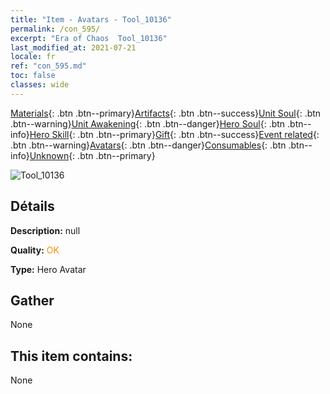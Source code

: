 ```yaml
---
title: "Item - Avatars - Tool_10136"
permalink: /con_595/
excerpt: "Era of Chaos  Tool_10136"
last_modified_at: 2021-07-21
locale: fr
ref: "con_595.md"
toc: false
classes: wide
---
```

 [Materials](/ItemsFR/){: .btn .btn--primary}[Artifacts](/ItemsFR/Artifacts/){: .btn .btn--success}[Unit Soul](/ItemsFR/UnitSoul/){: .btn .btn--warning}[Unit Awakening](/ItemsFR/UnitAwakening/){: .btn .btn--danger}[Hero Soul](/ItemsFR/HeroSoul/){: .btn .btn--info}[Hero Skill](/ItemsFR/HeroSkill/){: .btn .btn--primary}[Gift](/ItemsFR/Gift/){: .btn .btn--success}[Event related](/ItemsFR/Events/){: .btn .btn--warning}[Avatars](/ItemsFR/Avatars/){: .btn .btn--danger}[Consumables](/ItemsFR/Consumables/){: .btn .btn--info}[Unknown](/ItemsFR/Unknown/){: .btn .btn--primary}

 ![Tool_10136](/images/h/h_Cassanbel3.jpg)

## Détails
 **Description:** null

 **Quality:** <span style="color: #FF8C00">OK</span>

 **Type:** Hero Avatar

## Gather

  None

## This item contains:

  None

